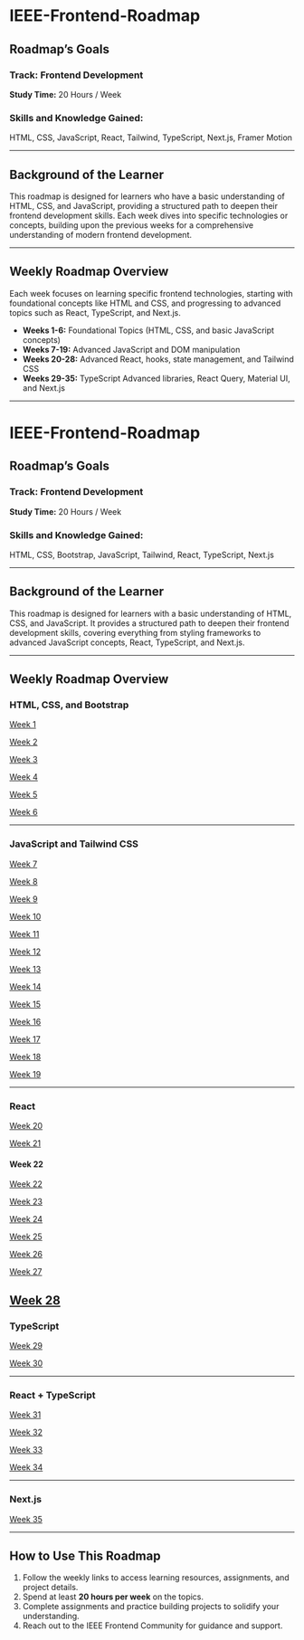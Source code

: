 # IEEE-Frontend-Roadmap

## Roadmap’s Goals

### Track: Frontend Development

**Study Time:** 20 Hours / Week  

### Skills and Knowledge Gained:  
HTML, CSS, JavaScript, React, Tailwind, TypeScript, Next.js, Framer Motion  

---

## Background of the Learner

This roadmap is designed for learners who have a basic understanding of HTML, CSS, and JavaScript, providing a structured path to deepen their frontend development skills. Each week dives into specific technologies or concepts, building upon the previous weeks for a comprehensive understanding of modern frontend development.

---

## Weekly Roadmap Overview

Each week focuses on learning specific frontend technologies, starting with foundational concepts like HTML and CSS, and progressing to advanced topics such as React, TypeScript, and Next.js.

- **Weeks 1-6:** Foundational Topics (HTML, CSS, and basic JavaScript concepts)  
- **Weeks 7-19:** Advanced JavaScript and DOM manipulation  
- **Weeks 20-28:** Advanced React, hooks, state management, and Tailwind CSS  
- **Weeks 29-35:** TypeScript Advanced libraries, React Query, Material UI, and Next.js  
  

---

# IEEE-Frontend-Roadmap

## Roadmap’s Goals

### Track: Frontend Development

**Study Time:** 20 Hours / Week  

### Skills and Knowledge Gained:  
HTML, CSS, Bootstrap, JavaScript, Tailwind, React, TypeScript, Next.js  

---

## Background of the Learner

This roadmap is designed for learners with a basic understanding of HTML, CSS, and JavaScript. It provides a structured path to deepen their frontend development skills, covering everything from styling frameworks to advanced JavaScript concepts, React, TypeScript, and Next.js.

---

## Weekly Roadmap Overview  

### **HTML, CSS, and Bootstrap**  

[Week 1](https://github.com/Noorhesham/IEEE-Frontend-Roadmap/blob/main/subpages/week1.md)  

[Week 2](https://github.com/Noorhesham/IEEE-Frontend-Roadmap/blob/main/subpages/week2.md)  
 
[Week 3](https://github.com/Noorhesham/IEEE-Frontend-Roadmap/blob/main/subpages/week3.md)  

[Week 4](https://github.com/Noorhesham/IEEE-Frontend-Roadmap/blob/main/subpages/week4.md)  

[Week 5](https://github.com/Noorhesham/IEEE-Frontend-Roadmap/blob/main/subpages/week5.md)  

[Week 6](https://github.com/Noorhesham/IEEE-Frontend-Roadmap/blob/main/subpages/week6.md)  

---

### **JavaScript and Tailwind CSS**  
[Week 7](https://github.com/Noorhesham/IEEE-Frontend-Roadmap/blob/main/subpages/week7.md)  

[Week 8](https://github.com/Noorhesham/IEEE-Frontend-Roadmap/blob/main/subpages/week8.md)  

[Week 9](https://github.com/Noorhesham/IEEE-Frontend-Roadmap/blob/main/subpages/week9.md)  

[Week 10](https://github.com/Noorhesham/IEEE-Frontend-Roadmap/blob/main/subpages/week10.md)  

[Week 11](https://github.com/Noorhesham/IEEE-Frontend-Roadmap/blob/main/subpages/week11.md)  

[Week 12](https://github.com/Noorhesham/IEEE-Frontend-Roadmap/blob/main/subpages/week12.md)  

[Week 13](https://github.com/Noorhesham/IEEE-Frontend-Roadmap/blob/main/subpages/week13.md)  

[Week 14](https://github.com/Noorhesham/IEEE-Frontend-Roadmap/blob/main/subpages/week14.md)  

[Week 15](https://github.com/Noorhesham/IEEE-Frontend-Roadmap/blob/main/subpages/week15.md)  

[Week 16](https://github.com/Noorhesham/IEEE-Frontend-Roadmap/blob/main/subpages/week16.md)  

[Week 17](https://github.com/Noorhesham/IEEE-Frontend-Roadmap/blob/main/subpages/week17.md)  

[Week 18](https://github.com/Noorhesham/IEEE-Frontend-Roadmap/blob/main/subpages/week18.md)  

[Week 19](https://github.com/Noorhesham/IEEE-Frontend-Roadmap/blob/main/subpages/week19.md)  

---

### **React**  
[Week 20](https://github.com/Noorhesham/IEEE-Frontend-Roadmap/blob/main/subpages/week20.md)  

[Week 21](https://github.com/Noorhesham/IEEE-Frontend-Roadmap/blob/main/subpages/week21.md)  
#### Week 22  
[Week 22](https://github.com/Noorhesham/IEEE-Frontend-Roadmap/blob/main/subpages/week22.md)  

[Week 23](https://github.com/Noorhesham/IEEE-Frontend-Roadmap/blob/main/subpages/week23.md)  

[Week 24](https://github.com/Noorhesham/IEEE-Frontend-Roadmap/blob/main/subpages/week24.md)  

[Week 25](https://github.com/Noorhesham/IEEE-Frontend-Roadmap/blob/main/subpages/week25.md)  

[Week 26](https://github.com/Noorhesham/IEEE-Frontend-Roadmap/blob/main/subpages/week26.md)  

[Week 27](https://github.com/Noorhesham/IEEE-Frontend-Roadmap/blob/main/subpages/week27.md)  

[Week 28](https://github.com/Noorhesham/IEEE-Frontend-Roadmap/blob/main/subpages/week28.md)  
---

### **TypeScript**  
[Week 29](https://github.com/Noorhesham/IEEE-Frontend-Roadmap/blob/main/subpages/week29.md)  

[Week 30](https://github.com/Noorhesham/IEEE-Frontend-Roadmap/blob/main/subpages/week30.md)  

---

### **React + TypeScript**  

[Week 31](https://github.com/Noorhesham/IEEE-Frontend-Roadmap/blob/main/subpages/week31.md)  

[Week 32](https://github.com/Noorhesham/IEEE-Frontend-Roadmap/blob/main/subpages/week32.md)  

[Week 33](https://github.com/Noorhesham/IEEE-Frontend-Roadmap/blob/main/subpages/week33.md)  

[Week 34](https://github.com/Noorhesham/IEEE-Frontend-Roadmap/blob/main/subpages/week34.md)  

---

### **Next.js**  
[Week 35](https://github.com/Noorhesham/IEEE-Frontend-Roadmap/blob/main/subpages/week35.md)  

---

## How to Use This Roadmap  

1. Follow the weekly links to access learning resources, assignments, and project details.  
2. Spend at least **20 hours per week** on the topics.  
3. Complete assignments and practice building projects to solidify your understanding.  
4. Reach out to the IEEE Frontend Community for guidance and support.
